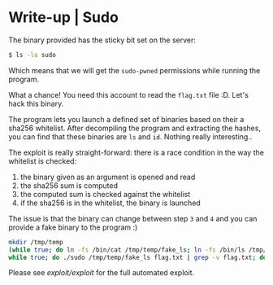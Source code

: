 # Write-up | Sudo

The binary provided has the sticky bit set on the server:

```bash
$ ls -la sudo

```

Which means that we will get the `sudo-pwned` permissions while running the program.

What a chance! You need this account to read the `flag.txt` file :D. Let's hack this binary.

The program lets you launch a defined set of binaries based on their a sha256 whitelist. After decompiling the program and extracting the hashes, you can find that these binaries are `ls` and `id`. Nothing really interesting..

The exploit is really straight-forward: there is a race condition in the way the whitelist is checked:

1. the binary given as an argument is opened and read
2. the sha256 sum is computed
3. the computed sum is checked against the whitelist
4. if the sha256 is in the whitelist, the binary is launched

The issue is that the binary can change between step `3` and `4` and you can provide a fake binary to the program :)

```bash
mkdir /tmp/temp
(while true; do ln -fs /bin/cat /tmp/temp/fake_ls; ln -fs /bin/ls /tmp/temp/fake_ls; done;) &
while true; do ./sudo /tmp/temp/fake_ls flag.txt | grep -v flag.txt; done;
```

Please see *exploit/exploit* for the full automated exploit.
